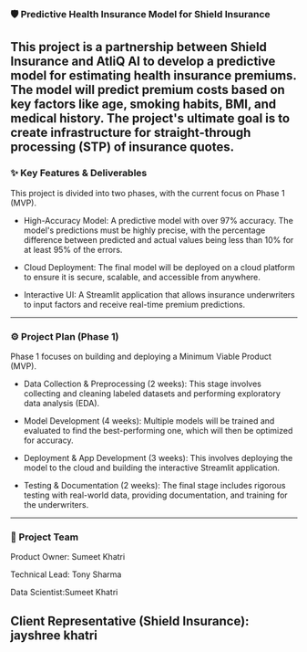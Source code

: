 ### 🛡️ Predictive Health Insurance Model for Shield Insurance
This project is a partnership between Shield Insurance and AtliQ AI to develop a predictive model for estimating health insurance premiums.
The model will predict premium costs based on key factors like 
age, smoking habits, BMI, and medical history. The project's ultimate goal is to create infrastructure for straight-through processing (STP) of insurance quotes.
---

### ✨ Key Features & Deliverables
This project is divided into two phases, with the current focus on Phase 1 (MVP).


* High-Accuracy Model: A predictive model with over 97% accuracy. The model's predictions must be highly precise, with the percentage difference between predicted and actual values being less than 10% for at least 95% of the errors.


* Cloud Deployment: The final model will be deployed on a cloud platform to ensure it is secure, scalable, and accessible from anywhere.



* Interactive UI: A Streamlit application that allows insurance underwriters to input factors and receive real-time premium predictions.

---

### ⚙️ Project Plan (Phase 1)
Phase 1 focuses on building and deploying a Minimum Viable Product (MVP).


* Data Collection & Preprocessing (2 weeks): This stage involves collecting and cleaning labeled datasets and performing exploratory data analysis (EDA).



* Model Development (4 weeks): Multiple models will be trained and evaluated to find the best-performing one, which will then be optimized for accuracy.



* Deployment & App Development (3 weeks): This involves deploying the model to the cloud and building the interactive Streamlit application.


* Testing & Documentation (2 weeks): The final stage includes rigorous testing with real-world data, providing documentation, and training for the underwriters.


---
### 👥 Project Team

Product Owner: Sumeet Khatri


Technical Lead: Tony Sharma 


Data Scientist:Sumeet Khatri 


Client Representative (Shield Insurance): jayshree khatri
---
